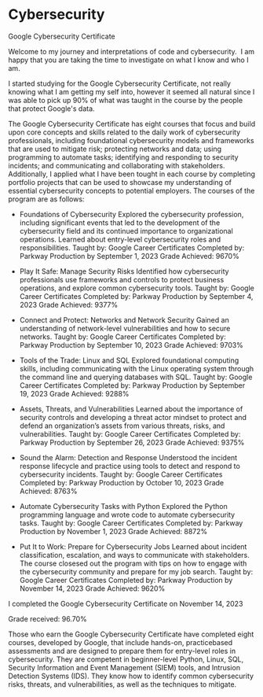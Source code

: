 # Cybersecurity
Google Cybersecurity Certificate 

Welcome to my journey and interpretations of code and cybersecurity. 
I am happy that you are taking the time to investigate on what I know and who I am. 

I started studying for the Google Cybersecurity Certificate, not really knowing what I am getting my self into, however it seemed all natural since I was able to pick up 90% of what was taught in the course by the people that protect Google's data.

The Google Cybersecurity Certificate has eight courses that focus and build upon core concepts and skills related to the daily work of cybersecurity professionals, including foundational cybersecurity models and frameworks that are used to mitigate risk; protecting networks and data; using programming to automate tasks; identifying and responding to security incidents; and communicating and collaborating with stakeholders. Additionally, I applied what I have been tought in each course by completing portfolio projects that can be used to showcase my understanding of essential cybersecurity concepts to potential employers. The courses of the program are as follows: 

- Foundations of Cybersecurity
Explored the cybersecurity profession, including significant events that led to the development of the cybersecurity field and its continued importance to organizational operations. Learned about entry-level cybersecurity roles and responsibilities.
Taught by: Google Career Certificates
Completed by: Parkway Production by September 1, 2023
Grade Achieved: 9670%

- Play It Safe: Manage Security Risks
Identified how cybersecurity professionals use frameworks and controls to protect business operations, and explore common cybersecurity tools.
Taught by: Google Career Certificates
Completed by: Parkway Production by September 4, 2023
Grade Achieved: 9377%

- Connect and Protect: Networks and Network Security
Gained an understanding of network-level vulnerabilities and how to secure networks.
Taught by: Google Career Certificates
Completed by: Parkway Production by September 10, 2023
Grade Achieved: 9703%

- Tools of the Trade: Linux and SQL
Explored foundational computing skills, including communicating with the Linux operating system through the command line and querying databases with SQL.
Taught by: Google Career Certificates
Completed by: Parkway Production by September 19, 2023
Grade Achieved: 9288%

- Assets, Threats, and Vulnerabilities
Learned about the importance of security controls and developing a threat actor mindset to protect and defend an organization’s assets from various threats, risks, and vulnerabilities.
Taught by: Google Career Certificates
Completed by: Parkway Production by September 26, 2023
Grade Achieved: 9375%

- Sound the Alarm: Detection and Response
Understood the incident response lifecycle and practice using tools to detect and respond to cybersecurity incidents.
Taught by: Google Career Certificates
Completed by: Parkway Production by October 10, 2023
Grade Achieved: 8763%

- Automate Cybersecurity Tasks with Python
Explored the Python programming language and wrote code to automate cybersecurity tasks.
Taught by: Google Career Certificates
Completed by: Parkway Production by November 1, 2023
Grade Achieved: 8872%

- Put It to Work: Prepare for Cybersecurity Jobs
Learned about incident classification, escalation, and ways to communicate with stakeholders. The course closesed out the program with tips on how to engage with the cybersecurity community and prepare for my job search.
Taught by: Google Career Certificates
Completed by: Parkway Production by November 14, 2023
Grade Achieved: 9620%


I completed the Google Cybersecurity Certificate on November 14, 2023

Grade received: 96.70%

Those who earn the Google Cybersecurity Certificate have completed
eight courses, developed by Google, that include hands-on, practicebased assessments and are designed to prepare them for entry-level
roles in cybersecurity. They are competent in beginner-level Python,
Linux, SQL, Security Information and Event Management (SIEM) tools,
and Intrusion Detection Systems (IDS). They know how to identify
common cybersecurity risks, threats, and vulnerabilities, as well as the
techniques to mitigate.
